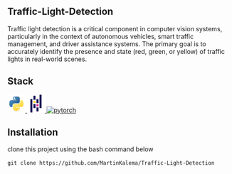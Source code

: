## Traffic-Light-Detection

Traffic light detection is a critical component in computer vision systems, particularly in the context of autonomous vehicles, smart traffic management, and driver assistance systems. The primary goal is to accurately identify the presence and state (red, green, or yellow) of traffic lights in real-world scenes.

##  Stack
<a href="https://www.python.org" target="_blank" rel="noreferrer"> <img src="https://raw.githubusercontent.com/devicons/devicon/master/icons/python/python-original.svg" alt="python" width="40" height="40"/> </a> <a href="https://pandas.pydata.org/" target="_blank" rel="noreferrer"> <img src="https://raw.githubusercontent.com/devicons/devicon/2ae2a900d2f041da66e950e4d48052658d850630/icons/pandas/pandas-original.svg" alt="pandas" width="40" height="40"/> </a> </a> <a href="https://pytorch.org/" target="_blank" rel="noreferrer"> <img src="https://www.vectorlogo.zone/logos/pytorch/pytorch-icon.svg" alt="pytorch" width="40" height="40"/> </a> 

## Installation
clone this project using the bash command below
```
git clone https://github.com/MartinKalema/Traffic-Light-Detection
```
